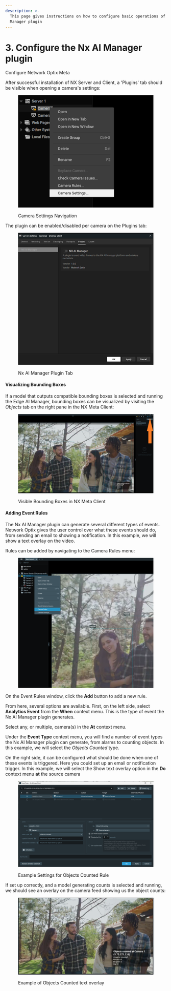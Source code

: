 ```yaml
---
description: >-
  This page gives instructions on how to configure basic operations of the Nx AI
  Manager plugin
---
```


# 3. Configure the Nx AI Manager plugin

Configure Network Optix Meta

After successful installation of NX Server and Client, a 'Plugins' tab should be visible when opening a camera's settings:

<figure><img src="../.gitbook/assets/1.png" alt=""><figcaption><p>Camera Settings Navigation</p></figcaption></figure>

The plugin can be enabled/disabled per camera on the Plugins tab:

<figure><img src="../.gitbook/assets/NXPluginGreet.png" alt=""><figcaption><p>Nx AI Manager Plugin Tab</p></figcaption></figure>

#### Visualizing Bounding Boxes

If a model that outputs compatible bounding boxes is selected and running the Edge AI Manager, bounding boxes can be visualized by visiting the _Objects_ tab on the right pane in the NX Meta Client:

<figure><img src="../.gitbook/assets/image (118).png" alt=""><figcaption><p>Visible Bounding Boxes in NX Meta Client</p></figcaption></figure>

#### Adding Event Rules

The Nx AI Manager plugin can generate several different types of events. Network Optix gives the user control over what these events should do, from sending an email to showing a notification. In this example, we will show a text overlay on the video.

Rules can be added by navigating to the Camera Rules menu:

<figure><img src="../.gitbook/assets/image (50).png" alt="" width="563"><figcaption></figcaption></figure>

On the Event Rules window, click the **Add** button to add a new rule.&#x20;

From here, several options are available. First, on the left side, select **Analytics Event** from the **When** context menu. This is the type of event the Nx AI Manager plugin generates.&#x20;

Select any, or multiple, camera(s) in the **At** context menu.&#x20;

Under the **Event Type** context menu, you will find a number of event types the Nx AI Manager plugin can generate, from alarms to counting objects. In this example, we will select the _Objects Counted_ type.&#x20;

On the right side, it can be configured what should be done when one of these events is triggered. Here you could set up an email or notification trigger. In this example, we will select the Show text overlay option in the **Do** context menu **at** the source camera

<figure><img src="../.gitbook/assets/image (49).png" alt=""><figcaption><p>Example Settings for Objects Counted Rule</p></figcaption></figure>

If set up correctly, and a model generating counts is selected and running, we should see an overlay on the camera feed showing us the object counts:

<figure><img src="../.gitbook/assets/image (35).png" alt=""><figcaption><p>Example of Objects Counted text overlay</p></figcaption></figure>
